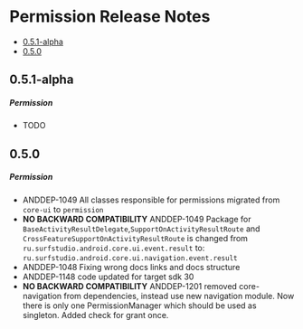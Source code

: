 # Permission Release Notes

- [0.5.1-alpha](#051-alpha)
- [0.5.0](#050)

## 0.5.1-alpha
##### Permission
* TODO
## 0.5.0
##### Permission
* ANDDEP-1049 All classes responsible for permissions migrated from `core-ui` to `permission`
* **NO BACKWARD COMPATIBILITY** ANDDEP-1049 Package for `BaseActivityResultDelegate`,`SupportOnActivityResultRoute` and `CrossFeatureSupportOnActivityResultRoute` is changed 
from `ru.surfstudio.android.core.ui.event.result` to:  `ru.surfstudio.android.core.ui.navigation.event.result`
* ANDDEP-1048 Fixing wrong docs links and docs structure
* ANDDEP-1148 code updated for target sdk 30
* **NO BACKWARD COMPATIBILITY** ANDDEP-1201 removed core-navigation from dependencies, instead use
  new navigation module. Now there is only one PermissionManager which should be used as singleton.
  Added check for grant once.